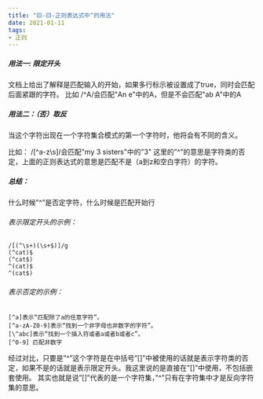 ```yaml
---
title: "🟨-🟨-正则表达式中^的用法"
date: 2021-01-11
tags: 
- 正则
---
```

##### 用法一:   限定开头

 文档上给出了解释是匹配输入的开始，如果多行标示被设置成了true，同时会匹配后面紧跟的字符。    比如 /^A/会匹配"An e"中的A，但是不会匹配"ab A"中的A

##### 用法二：（否）取反

当这个字符出现在一个字符集合模式的第一个字符时，他将会有不同的含义。

 比如： /[^a-z\s]/会匹配"my 3 sisters"中的"3"  这里的”^”的意思是字符类的否定，上面的正则表达式的意思是匹配不是（a到z和空白字符）的字符。 

##### 总结：

什么时候”^”是否定字符，什么时候是匹配开始行

###### 表示限定开头的示例：
```
/[(^\s+)(\s+$)]/g
(^cat)$
(^cat$)
^(cat)$
^(cat$)
```
###### 表示否定的示例：
```
[^a]表示“匹配除了a的任意字符”。
[^a-zA-Z0-9]表示“找到一个非字母也非数字的字符”。
[\^abc]表示“找到一个插入符或者a或者b或者c”。
[^0-9] 匹配非数字
```
经过对比，只要是”^”这个字符是在中括号”[]”中被使用的话就是表示字符类的否定，如果不是的话就是表示限定开头。我这里说的是直接在”[]”中使用，不包括嵌套使用。 
其实也就是说”[]”代表的是一个字符集，”^”只有在字符集中才是反向字符集的意思。
